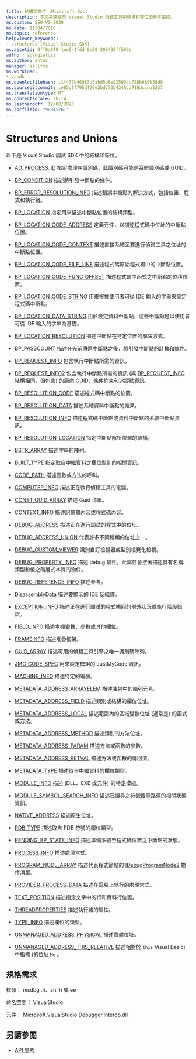 ```yaml
---
title: 結構和等位 |Microsoft Docs
description: 本文將連結至 Visual Studio 偵錯工具中結構和等位的參考描述。
ms.custom: SEO-VS-2020
ms.date: 11/04/2016
ms.topic: reference
helpviewer_keywords:
- structures [Visual Studio SDK]
ms.assetid: 9ff0a8f8-1ee6-4fdd-8b80-206436ff589b
author: acangialosi
ms.author: anthc
manager: jillfra
ms.workload:
- vssdk
ms.openlocfilehash: c1f477b46083b5abd5b8e93593cc728b660b58d9
ms.sourcegitcommit: ce85cff795df29e2bd773b4346cd718dccda5337
ms.translationtype: MT
ms.contentlocale: zh-TW
ms.lasthandoff: 12/08/2020
ms.locfileid: "96845761"
---
```

# <a name="structures-and-unions"></a>Structures and Unions
以下是 Visual Studio 調試 SDK 中的結構和等位。

- [AD_PROCESS_ID](../../../extensibility/debugger/reference/ad-process-id.md) 指定處理序識別碼，此識別碼可能是系統識別碼或 GUID。

- [BP_CONDITION](../../../extensibility/debugger/reference/bp-condition.md) 描述將引發中斷點的條件。

- [BP_ERROR_RESOLUTION_INFO](../../../extensibility/debugger/reference/bp-error-resolution-info.md) 描述錯誤中斷點的解決方式，包括位置、程式和執行緒。

- [BP_LOCATION](../../../extensibility/debugger/reference/bp-location.md) 指定用來描述中斷點位置的結構類型。

- [BP_LOCATION_CODE_ADDRESS](../../../extensibility/debugger/reference/bp-location-code-address.md) 定義元件，以描述程式碼中位址的中斷點位置。

- [BP_LOCATION_CODE_CONTEXT](../../../extensibility/debugger/reference/bp-location-code-context.md) 描述直接系結至要進行偵錯工具之位址的中斷點位置。

- [BP_LOCATION_CODE_FILE_LINE](../../../extensibility/debugger/reference/bp-location-code-file-line.md) 描述程式碼原始程式檔中的中斷點位置。

- [BP_LOCATION_CODE_FUNC_OFFSET](../../../extensibility/debugger/reference/bp-location-code-func-offset.md) 描述程式碼中函式之中斷點的位移位置。

- [BP_LOCATION_CODE_STRING](../../../extensibility/debugger/reference/bp-location-code-string.md) 用來根據使用者可從 IDE 輸入的字串來設定程式碼中斷點。

- [BP_LOCATION_DATA_STRING](../../../extensibility/debugger/reference/bp-location-data-string.md) 用於設定資料中斷點，這些中斷點是以使用者可從 IDE 輸入的字串為基礎。

- [BP_LOCATION_RESOLUTION](../../../extensibility/debugger/reference/bp-location-resolution.md) 描述中斷點在特定位置的解決方式。

- [BP_PASSCOUNT](../../../extensibility/debugger/reference/bp-passcount.md) 描述在先前傳遞中斷點之後，將引發中斷點的計數和條件。

- [BP_REQUEST_INFO](../../../extensibility/debugger/reference/bp-request-info.md) 包含執行中斷點所需的資訊。

- [BP_REQUEST_INFO2](../../../extensibility/debugger/reference/bp-request-info2.md) 包含執行中斷點所需的資訊 (與 [BP_REQUEST_INFO](../../../extensibility/debugger/reference/bp-request-info.md) 結構相同，但包含) 的廠商 GUID、條件約束和追蹤點資訊。

- [BP_RESOLUTION_CODE](../../../extensibility/debugger/reference/bp-resolution-code.md) 描述程式碼中斷點的位置。

- [BP_RESOLUTION_DATA](../../../extensibility/debugger/reference/bp-resolution-data.md) 描述系結資料中斷點的結果。

- [BP_RESOLUTION_INFO](../../../extensibility/debugger/reference/bp-resolution-info.md) 描述程式碼中斷點或資料中斷點的系結中斷點資訊。

- [BP_RESOLUTION_LOCATION](../../../extensibility/debugger/reference/bp-resolution-location.md) 指定中斷點解析位置的結構。

- [BSTR_ARRAY](../../../extensibility/debugger/reference/bstr-array.md) 描述字串的陣列。

- [BUILT_TYPE](../../../extensibility/debugger/reference/built-type.md) 指定取自中繼資料之欄位型別的相關資訊。

- [CODE_PATH](../../../extensibility/debugger/reference/code-path.md) 描述函數或方法的呼叫。

- [COMPUTER_INFO](../../../extensibility/debugger/reference/computer-info.md) 描述正在執行偵錯工具的電腦。

- [CONST_GUID_ARRAY](../../../extensibility/debugger/reference/const-guid-array.md) 描述 Guid 清單。

- [CONTEXT_INFO](../../../extensibility/debugger/reference/context-info.md) 描述記憶體內容或程式碼內容。

- [DEBUG_ADDRESS](../../../extensibility/debugger/reference/debug-address.md) 描述正在進行調試的程式中的位址。

- [DEBUG_ADDRESS_UNION](../../../extensibility/debugger/reference/debug-address-union.md) 代表許多不同種類的位址之一。

- [DEBUG_CUSTOM_VIEWER](../../../extensibility/debugger/reference/debug-custom-viewer.md) 識別自訂檢視器或型別視覺化檢視。

- [DEBUG_PROPERTY_INFO](../../../extensibility/debugger/reference/debug-property-info.md) 描述 debug 屬性，此屬性會接著描述具有名稱、類型和值之階層式本質的物件。

- [DEBUG_REFERENCE_INFO](../../../extensibility/debugger/reference/debug-reference-info.md) 描述參考。

- [DisassemblyData](../../../extensibility/debugger/reference/disassemblydata.md) 描述要顯示的 IDE 反組譯。

- [EXCEPTION_INFO](../../../extensibility/debugger/reference/exception-info.md) 描述正在進行調試的程式擲回的例外狀況或執行階段錯誤。

- [FIELD_INFO](../../../extensibility/debugger/reference/field-info.md) 描述本機變數、參數或其他欄位。

- [FRAMEINFO](../../../extensibility/debugger/reference/frameinfo.md) 描述堆疊框架。

- [GUID_ARRAY](../../../extensibility/debugger/reference/guid-array.md) 描述可用的偵錯工具引擎之唯一識別碼陣列。

- [JMC_CODE_SPEC](../../../extensibility/debugger/reference/jmc-code-spec.md) 用來設定模組的 JustMyCode 資訊。

- [MACHINE_INFO](../../../extensibility/debugger/reference/machine-info.md) 描述特定的電腦。

- [METADATA_ADDRESS_ARRAYELEM](../../../extensibility/debugger/reference/metadata-address-arrayelem.md) 描述陣列中的陣列元素。

- [METADATA_ADDRESS_FIELD](../../../extensibility/debugger/reference/metadata-address-field.md) 描述類別或結構的欄位位址。

- [METADATA_ADDRESS_LOCAL](../../../extensibility/debugger/reference/metadata-address-local.md) 描述範圍內的區域變數位址 (通常是) 的函式或方法。

- [METADATA_ADDRESS_METHOD](../../../extensibility/debugger/reference/metadata-address-method.md) 描述類別的方法位址。

- [METADATA_ADDRESS_PARAM](../../../extensibility/debugger/reference/metadata-address-param.md) 描述方法或函數的參數。

- [METADATA_ADDRESS_RETVAL](../../../extensibility/debugger/reference/metadata-address-retval.md) 描述方法或函數的傳回值。

- [METADATA_TYPE](../../../extensibility/debugger/reference/metadata-type.md) 描述取自中繼資料的欄位類型。

- [MODULE_INFO](../../../extensibility/debugger/reference/module-info.md) 描述 (DLL、EXE 或元件) 的特定模組。

- [MODULE_SYMBOL_SEARCH_INFO](../../../extensibility/debugger/reference/module-symbol-search-info.md) 描述已搜尋之符號搜尋路徑的相關狀態資訊。

- [NATIVE_ADDRESS](../../../extensibility/debugger/reference/native-address.md) 描述原生位址。

- [PDB_TYPE](../../../extensibility/debugger/reference/pdb-type.md) 描述取自 PDB 符號的欄位類型。

- [PENDING_BP_STATE_INFO](../../../extensibility/debugger/reference/pending-bp-state-info.md) 描述準備系結至程式碼位置之中斷點的狀態。

- [PROCESS_INFO](../../../extensibility/debugger/reference/process-info.md) 描述處理常式。

- [PROGRAM_NODE_ARRAY](../../../extensibility/debugger/reference/program-node-array.md) 描述代表程式節點的 [IDebugProgramNode2](../../../extensibility/debugger/reference/idebugprogramnode2.md) 物件清單。

- [PROVIDER_PROCESS_DATA](../../../extensibility/debugger/reference/provider-process-data.md) 描述在電腦上執行的處理常式。

- [TEXT_POSITION](../../../extensibility/debugger/reference/text-position.md) 描述指定文字中的行和資料行位置。

- [THREADPROPERTIES](../../../extensibility/debugger/reference/threadproperties.md) 描述執行緒的屬性。

- [TYPE_INFO](../../../extensibility/debugger/reference/type-info.md) 描述欄位的類型。

- [UNMANAGED_ADDRESS_PHYSICAL](../../../extensibility/debugger/reference/unmanaged-address-physical.md) 描述實體位址。

- [UNMANAGED_ADDRESS_THIS_RELATIVE](../../../extensibility/debugger/reference/unmanaged-address-this-relative.md) 描述相對於 `this` Visual Basic) 中指標 (的位址 `Me` 。

## <a name="requirements"></a>規格需求
 標頭： msdbg .h、sh. h 或 ee

 命名空間： VisualStudio

 元件： Microsoft.VisualStudio.Debugger.Interop.dll

## <a name="see-also"></a>另請參閱
- [API 參考](../../../extensibility/debugger/reference/api-reference-visual-studio-debugging.md)
